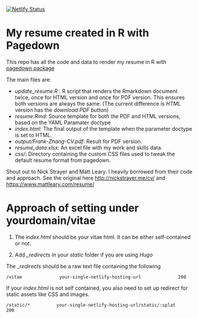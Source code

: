 [![Netlify Status](https://api.netlify.com/api/v1/badges/014401b7-dd7c-4924-afd5-4dd1c4d20cf3/deploy-status)](https://app.netlify.com/sites/frankzhang-vitae/deploys)

# My resume created in R with Pagedown

This repo has all the code and data to render my resume in R with [pagedown package](https://pagedown.rbind.io)

The main files are:

- *update_resume.R* : R script that renders the Rmarkdown document twice, once for HTML version and once for PDF version. This ensures both versions are always the same. (The current difference is *HTML* version has the *download PDF button*)
- *resume.Rmd*: Source template for both the PDF and HTML versions, based on the YAML Paramater doctype
- *index.html*: The final output of the template when the parameter doctype is set to HTML.
- *output/Frank-Zhang-CV.pdf*: Result for PDF version.
- *resume_data.xlsx*: An excel file with my work and skills data.
- *css/*: Directory containing the custom CSS files used to tweak the default resume format from pagedown.

Shout out to Nick Strayer and Matt Leary. I heavily borrowed from their code and approach. See the original here http://nickstrayer.me/cv/ and https://www.mattleary.com/resume/

# Approach of setting under yourdomain/vitae

1. The *index.html* should be your vitae html. It can be either self-contained or not.

2. Add *_redirects* in your *static* folder if you are using *Hugo*

The *_redirects* should be a raw text file containing the following 

```
/vitae              your-single-netlify-hosting-url              200
```

If your *index.html* is not self contained, you also need to set up redirect for static assets like CSS and images.
```
/static/*          your-single-netlify-hosting-url/static/:splat              200
```


